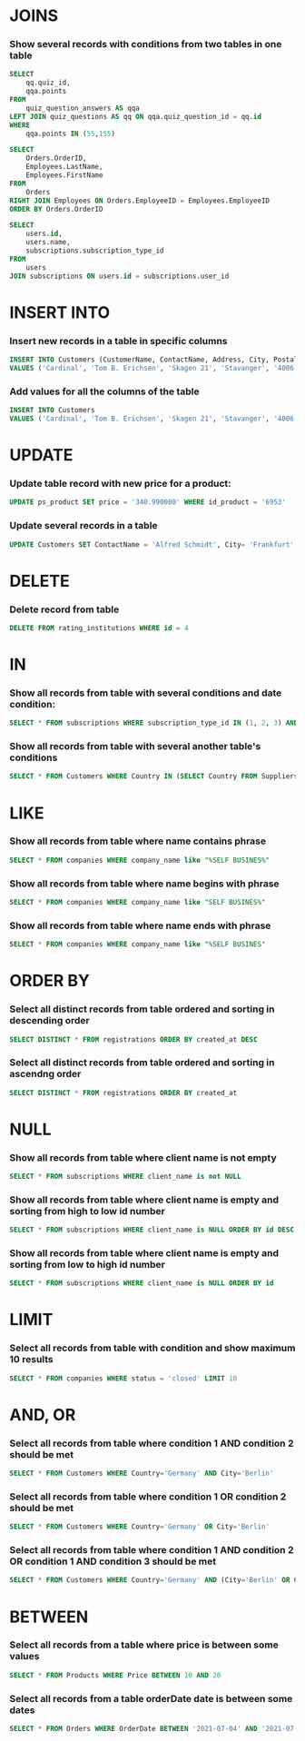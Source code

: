 # JOINS

### Show several records with conditions from two tables in one table 
```sql
SELECT
    qq.quiz_id, 
    qqa.points
FROM
    quiz_question_answers AS qqa
LEFT JOIN quiz_questions AS qq ON qqa.quiz_question_id = qq.id
WHERE
    qqa.points IN (55,155)
```
```sql
SELECT 
    Orders.OrderID,
    Employees.LastName, 
    Employees.FirstName
FROM
    Orders
RIGHT JOIN Employees ON Orders.EmployeeID = Employees.EmployeeID
ORDER BY Orders.OrderID
```
```sql
SELECT
    users.id,
    users.name,
    subscriptions.subscription_type_id
FROM
    users
JOIN subscriptions ON users.id = subscriptions.user_id
```

# INSERT INTO

### Insert new records in a table in specific columns
```sql
INSERT INTO Customers (CustomerName, ContactName, Address, City, PostalCode, Country)
VALUES ('Cardinal', 'Tom B. Erichsen', 'Skagen 21', 'Stavanger', '4006', 'Norway')
```
### Add values for all the columns of the table
```sql
INSERT INTO Customers
VALUES ('Cardinal', 'Tom B. Erichsen', 'Skagen 21', 'Stavanger', '4006', 'Norway')
```

# UPDATE

### Update table record with new price for a product:
```sql
UPDATE ps_product SET price = '340.990000' WHERE id_product = '6953'
```
### Update several records in a table
```sql
UPDATE Customers SET ContactName = 'Alfred Schmidt', City= 'Frankfurt' WHERE CustomerID = 1;
```

# DELETE

### Delete record from table
```sql
DELETE FROM rating_institutions WHERE id = 4
```

# IN

### Show all records from table with several conditions and date condition:
```sql
SELECT * FROM subscriptions WHERE subscription_type_id IN (1, 2, 3) AND to >= NOW()
```
### Show all records from table with several another table's conditions
```sql
SELECT * FROM Customers WHERE Country IN (SELECT Country FROM Suppliers);
```

# LIKE

### Show all records from table where name contains phrase
```sql
SELECT * FROM companies WHERE company_name like "%SELF BUSINES%"
```
### Show all records from table where name begins with phrase
```sql
SELECT * FROM companies WHERE company_name like "SELF BUSINES%"
```
### Show all records from table where name ends with phrase
```sql
SELECT * FROM companies WHERE company_name like "%SELF BUSINES"
```

# ORDER BY

### Select all distinct records from table ordered and sorting in descending order
```sql
SELECT DISTINCT * FROM registrations ORDER BY created_at DESC
```
### Select all distinct records from table ordered and sorting in ascendng order
```sql
SELECT DISTINCT * FROM registrations ORDER BY created_at
```

# NULL

### Show all records from table where client name is not empty
```sql
SELECT * FROM subscriptions WHERE client_name is not NULL

```
### Show all records from table where client name is empty and sorting from high to low id number 
```sql
SELECT * FROM subscriptions WHERE client_name is NULL ORDER BY id DESC

```
### Show all records from table where client name is empty and sorting from low to high id number 
```sql
SELECT * FROM subscriptions WHERE client_name is NULL ORDER BY id

```

# LIMIT

### Select all records from table with condition and show maximum 10 results
```sql
SELECT * FROM companies WHERE status = 'closed' LIMIT 10
```

# AND, OR

### Select all records from table where condition 1 AND condition 2 should be met
```sql
SELECT * FROM Customers WHERE Country='Germany' AND City='Berlin'
```
### Select all records from table where condition 1 OR condition 2 should be met
```sql
SELECT * FROM Customers WHERE Country='Germany' OR City='Berlin'
```
### Select all records from table where condition 1 AND condition 2 OR condition 1 AND condition 3 should be met
```sql
SELECT * FROM Customers WHERE Country='Germany' AND (City='Berlin' OR City='München')
```

# BETWEEN

### Select all records from a table where price is between some values
```sql
SELECT * FROM Products WHERE Price BETWEEN 10 AND 20
```

### Select all records from a table orderDate date is between some dates
```sql
SELECT * FROM Orders WHERE OrderDate BETWEEN '2021-07-04' AND '2021-07-08'
```